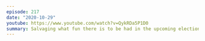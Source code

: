```yaml
---
episode: 217
date: "2020-10-29"
youtube: https://www.youtube.com/watch?v=QykRDa5P1D0
summary: Salvaging what fun there is to be had in the upcoming election (part 2)
---
```

